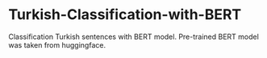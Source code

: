 # Turkish-Classification-with-BERT
Classification Turkish sentences with BERT model. Pre-trained BERT model was taken from huggingface. 
